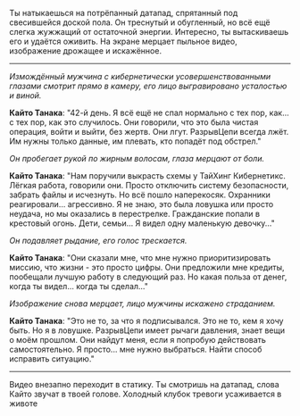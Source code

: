 Ты натыкаешься на потрёпанный датапад, спрятанный под свесившейся доской пола. Он треснутый и обугленный, но всё ещё слегка жужжащий от остаточной энергии. Интересно, ты вытаскиваешь его и удаётся оживить. На экране мерцает пыльное видео, изображение дрожащее и искажённое.

---

_Измождённый мужчина с кибернетически усовершенствованными глазами смотрит прямо в камеру, его лицо выгравировано усталостью и виной._

**Кайто Танака**: "42-й день. Я всё ещё не спал нормально с тех пор, как... с тех пор, как это случилось. Они говорили, что это была чистая операция, войти и выйти, без жертв. Они лгут. РазрывЦепи всегда лжёт. Им нужны только данные, им плевать, кто попадёт под обстрел."

_Он пробегает рукой по жирным волосам, глаза мерцают от боли._

**Кайто Танака**: "Нам поручили выкрасть схемы у ТайХинг Кибернетикс. Лёгкая работа, говорили они. Просто отключить систему безопасности, забрать файлы и исчезнуть. Но всё пошло наперекосяк. Охранники реагировали... агрессивно. Я не знаю, это была ловушка или просто неудача, но мы оказались в перестрелке. Гражданские попали в крестовый огонь. Дети, семьи... Я видел одну маленькую девочку..."

_Он подавляет рыдание, его голос трескается._

**Кайто Танака**: "Они сказали мне, что мне нужно приоритизировать миссию, что жизни - это просто цифры. Они предложили мне кредиты, пообещали лучшую работу в следующий раз. Но какая польза от денег, когда ты видел... когда ты сделал..."

_Изображение снова мерцает, лицо мужчины искажено страданием._

**Кайто Танака**: "Это не то, за что я подписывался. Это не то, кем я хочу быть. Но я в ловушке. РазрывЦепи имеет рычаги давления, знает вещи о моём прошлом. Они найдут меня, если я попробую действовать самостоятельно. Я просто... мне нужно выбраться. Найти способ исправить ситуацию."

---

Видео внезапно переходит в статику. Ты смотришь на датапад, слова Кайто звучат в твоей голове. Холодный клубок тревоги усаживается в животе
